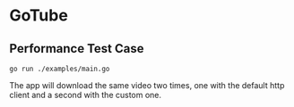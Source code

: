# GoTube

## Performance Test Case

```
go run ./examples/main.go
```

The app will download the same video two times, one with the default http client and a second with the custom one.